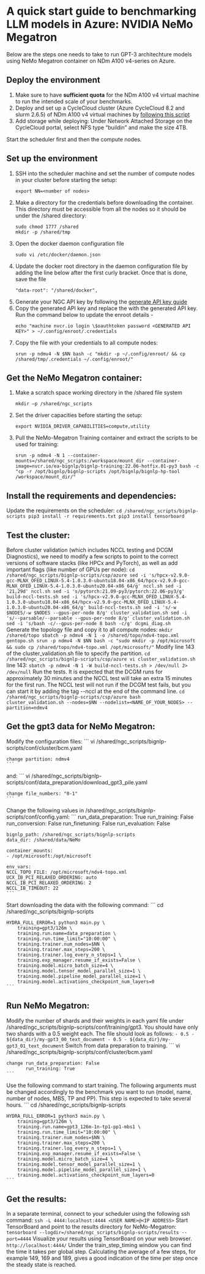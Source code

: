 # A quick start guide to benchmarking LLM models in Azure: NVIDIA NeMo Megatron
Below are the steps one needs to take to run GPT-3 architechture models using NeMo Megatron container on NDm A100 v4-series on Azure.

## Deploy the environment
1. Make sure to have **sufficient quota** for the NDm A100 v4 virtual machine to run the intended scale of your benchmarks.
2. Deploy and set up a CycleCloud cluster (Azure CycleCloud 8.2 and slurm 2.6.5) of NDm A100 v4 virtual machines by [following this script](https://github.com/Azure/woc-benchmarking/tree/main/CycleCloudProjects/cc-slurm-ngc-ub2004)
3. Add storage while deploying: Under Network Attached Storage on the CycleCloud portal, select NFS type “buildin” and make the size 4TB.

Start the scheduler first and then the compute nodes.

## Set up the environment
1. SSH into the scheduler machine and set the number of compute nodes in your cluster before starting the setup:
    ```
    export NN=<number of nodes>
    ```
2. Make a directory for the credentials before downloading the container. This directory must be accessible from all the nodes so it should be under the /shared directory:
    ```
    sudo chmod 1777 /shared
    mkdir -p /shared/tmp
    ```
3. Open the docker daemon configuration file
    ```
    sudo vi /etc/docker/daemon.json
    ```
4. Update the docker root directory in the daemon configuration file by adding the line below after the first curly bracket. Once that is done, save the file
    ```
    "data-root": "/shared/docker",
    ```
5. Generate your NGC API key by following the [generate API key guide](https://docs.nvidia.com/ngc/ngc-overview/index.html#generating-api-key)
6. Copy the generated API key and replace the <GENERATED API KEY> with the generated API key. Run the command below to update the enroot details - 
    ```
    echo "machine nvcr.io login \$oauthtoken password <GENERATED API KEY>" > ~/.config/enroot/.credentials
    ```
7. Copy the file with your credentials to all compute nodes:
    ```
    srun -p ndmv4 -N $NN bash -c "mkdir -p ~/.config/enroot/ && cp /shared/tmp/.credentials ~/.config/enroot/"
    ```

## Get the NeMo Megatron container:
1. Make a scratch space working directory in the /shared file system 
    ```
    mkdir –p /shared/ngc_scripts
    ``` 
2. Set the driver capacities before starting the setup: 
    ```
    export NVIDIA_DRIVER_CAPABILITIES=compute,utility
    ```
3. Pull the NeMo-Megatron Training container and extract the scripts to be used for training: 
    ```
    srun -p ndmv4 -N 1 --container-mounts=/shared/ngc_scripts:/workspace/mount_dir --container-image=nvcr.io/ea-bignlp/bignlp-training:22.06-hotfix.01-py3 bash -c "cp -r /opt/bignlp/bignlp-scripts /opt/bignlp/bignlp-hp-tool /workspace/mount_dir/"
    ```
## Install the requirements and dependencies:
Update the requirements on the scheduler:
    ```
    cd /shared/ngc_scripts/bignlp-scripts
    pip3 install -r requirements.txt
    pip3 install tensorboard
    ```
## Test the cluster:
Before cluster validation (which includes NCCL testing and DCGM Diagnostics), we need to modify a few scripts to point to the correct versions of software stacks (like HPCx and PyTorch), as well as add important flags (like number of GPUs per node):
    ```
    cd /shared/ngc_scripts/bignlp-scripts/csp/azure
    sed -i 's/hpcx-v2.9.0-gcc-MLNX_OFED_LINUX-5.4-1.0.3.0-ubuntu18.04-x86_64/hpcx-v2.9.0-gcc-MLNX_OFED_LINUX-5.4-1.0.3.0-ubuntu20.04-x86_64/g' nccl.sh
    sed -i '21,29d' nccl.sh
    sed -i 's/pytorch:21.09-py3/pytorch:22.06-py3/g' build-nccl-tests.sh
    sed -i 's/hpcx-v2.9.0-gcc-MLNX_OFED_LINUX-5.4-1.0.3.0-ubuntu18.04-x86_64/hpcx-v2.9.0-gcc-MLNX_OFED_LINUX-5.4-1.0.3.0-ubuntu20.04-x86_64/g' build-nccl-tests.sh
    sed -i 's/-w $NODES/-w $NODES --gpus-per-node 8/g' cluster_validation.sh
    sed -i 's/--parsable/--parsable --gpus-per-node 8/g' cluster_validation.sh
    sed -i 's/bash -c/--gpus-per-node 8 bash -c/g' dcgmi_diag.sh    
    ```
Generate the topology file and copy it to all compute nodes:
    ```
    mkdir /shared/topo
    sbatch -p ndmv4 -N 1 -o /shared/topo/ndv4-topo.xml gentopo.sh
    srun -p ndmv4 -N $NN bash -c "sudo mkdir -p /opt/microsoft && sudo cp /shared/topo/ndv4-topo.xml /opt/microsoft/"
    ```
Modify line 143 of the cluster_validation.sh file to specify the partition.
    ```
    cd /shared/ngc_scripts/bignlp-scripts/csp/azure
    vi cluster_validation.sh
    ```
line 143: 
    ```
    sbatch -p ndmv4 -N 1 -W build-nccl-tests.sh > /dev/null 2> /dev/null
    ```
Run the tests. It is expected that the DCGM runs for approximately 30 minutes and the NCCL test will take an extra 15 minutes for the first run. The NCCL test will not run if the DCGM test fails, but you can start it by adding the tag --nccl at the end of the command line.
    ```
    cd /shared/ngc_scripts/bignlp-scripts/csp/azure
    bash cluster_validation.sh --nodes=$NN --nodelist=<NAME_OF_YOUR_NODES> --partition=ndmv4
    ```
## Get the gpt3 data for NeMo Megatron:
Modify the configuration files:
    ```
    vi /shared/ngc_scripts/bignlp-scripts/conf/cluster/bcm.yaml
    
    change partition: ndmv4
    ```
and:
    ```
    vi /shared/ngc_scripts/bignlp-scripts/conf/data_preparation/download_gpt3_pile.yaml

    change file_numbers: "0-1"
    ```
Change the following values in /shared/ngc_scripts/bignlp-scripts/conf/config.yaml:
    ```
    run_data_preparation: True
    run_training: False
    run_conversion: False
    run_finetuning: False
    run_evaluation: False

    bignlp_path: /shared/ngc_scripts/bignlp-scripts
    data_dir: /shared/data/NeMo

    container_mounts:
    - /opt/microsoft:/opt/microsoft

    env_vars:
    NCCL_TOPO_FILE: /opt/microsoft/ndv4-topo.xml
    UCX_IB_PCI_RELAXED_ORDERING: auto
    NCCL_IB_PCI_RELAXED_ORDERING: 2
    NCCL_IB_TIMEOUT: 22
    ```
Start downloading the data with the following command:
    ```
    cd /shared/ngc_scripts/bignlp-scripts

    HYDRA_FULL_ERROR=1 python3 main.py \
        training=gpt3/126m \
        training.run.name=data_preparation \
        training.run.time_limit="10:00:00" \
        training.trainer.num_nodes=$NN \
        training.trainer.max_steps=200 \
        training.trainer.log_every_n_steps=1 \
        training.exp_manager.resume_if_exists=False \
        training.model.micro_batch_size=4 \
        training.model.tensor_model_parallel_size=1 \
        training.model.pipeline_model_parallel_size=1 \
        training.model.activations_checkpoint_num_layers=0 
    ```
## Run NeMo Megatron:
Modify the number of shards and their weights in each yaml file under /shared/ngc_scripts/bignlp-scripts/conf/training/gpt3. You should have only two shards with a 0.5 weight each. The file should look as follows:
    ```
    - 0.5
    - ${data_dir}/my-gpt3_00_text_document
    - 0.5
    - ${data_dir}/my-gpt3_01_text_document
    ```
Switch from data preparation to training.
    ```
    vi /shared/ngc_scripts/bignlp-scripts/conf/cluster/bcm.yaml

    change run_data_preparation: False
           run_training: True
    ```
Use the following command to start training. The following arguments must be changed accordingly to the benchmark you want to run (model, name, number of nodes, MBS, TP and PP). This step is expected to take several hours.
    ```
    cd /shared/ngc_scripts/bignlp-scripts

    HYDRA_FULL_ERROR=1 python3 main.py \
        training=gpt3/126m \
        training.run.name=gpt3_126m-1n-tp1-pp1-mbs1 \
        training.run.time_limit="10:00:00" \
        training.trainer.num_nodes=$NN \
        training.trainer.max_steps=200 \
        training.trainer.log_every_n_steps=1 \
        training.exp_manager.resume_if_exists=False \
        training.model.micro_batch_size=4 \
        training.model.tensor_model_parallel_size=1 \
        training.model.pipeline_model_parallel_size=1 \
        training.model.activations_checkpoint_num_layers=0
    ```
## Get the results:
In a separate terminal, connect to your scheduler using the following ssh command:
    ```
    ssh -L 4444:localhost:4444 <USER NAME>@<IP ADDRESS>
    ```
Start TensorBoard and point to the results directory for NeMo-Megatron:
    ```
    tensorboard --logdir=/shared/ngc_scripts/bignlp-scripts/results --port=4444
    ```
Visualize your results using TensorBoard on your web browser.
    ```
    http://localhost:4444/
    ```
Under the train_step_timing window you can find the time it takes per global step. Calculating the average of a few steps, for example 149, 169 and 189, gives a good indication of the time per step once the steady state is reached.

